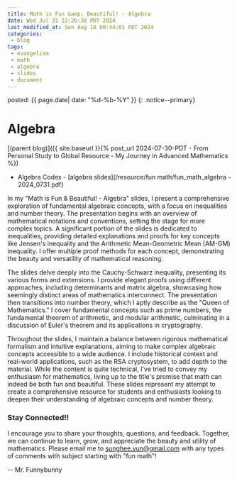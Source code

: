 ```yaml
---
title: Math is Fun &amp; Beautiful! - Algebra
date: Wed Jul 31 22:26:38 PDT 2024
last_modified_at: Sun Aug 18 00:44:01 PDT 2024
categories:
 - blog
tags:
 - evangelism
 - math
 - algebra
 - slides
 - document
---
```


posted: {{ page.date| date: "%d-%b-%Y" }}
{: .notice--primary}

<h1>Algebra</h1>

[(parent blog)]({{ site.baseurl }}{% post_url 2024-07-30-PDT - From Personal Study to Global Resource - My Journey in Advanced Mathematics %})

- Algebra Codex - [algebra slides](/resource/fun math/fun_math_algebra - 2024_0731.pdf)

In my "Math is Fun & Beautiful! - Algebra" slides, I present a comprehensive exploration of fundamental algebraic concepts, with a focus on inequalities and number theory. The presentation begins with an overview of mathematical notations and conventions, setting the stage for more complex topics. A significant portion of the slides is dedicated to inequalities, providing detailed explanations and proofs for key concepts like Jensen's inequality and the Arithmetic Mean-Geometric Mean (AM-GM) inequality. I offer multiple proof methods for each concept, demonstrating the beauty and versatility of mathematical reasoning.

The slides delve deeply into the Cauchy-Schwarz inequality, presenting its various forms and extensions. I provide elegant proofs using different approaches, including determinants and matrix algebra, showcasing how seemingly distinct areas of mathematics interconnect. The presentation then transitions into number theory, which I aptly describe as the "Queen of Mathematics." I cover fundamental concepts such as prime numbers, the fundamental theorem of arithmetic, and modular arithmetic, culminating in a discussion of Euler's theorem and its applications in cryptography.

Throughout the slides, I maintain a balance between rigorous mathematical formalism and intuitive explanations, aiming to make complex algebraic concepts accessible to a wide audience. I include historical context and real-world applications, such as the RSA cryptosystem, to add depth to the material. While the content is quite technical, I've tried to convey my enthusiasm for mathematics, living up to the title's promise that math can indeed be both fun and beautiful. These slides represent my attempt to create a comprehensive resource for students and enthusiasts looking to deepen their understanding of algebraic concepts and number theory.

<h3>Stay Connected!!</h3>

I encourage you to share your thoughts, questions, and feedback. Together, we can continue to learn, grow, and appreciate the beauty and utility of mathematics.
Please email me to <sunghee.yun@gmail.com> with any types of comments with subject starting with "fun math"!

-- Mr. Funnybunny
